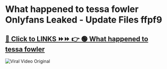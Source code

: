 
 # What happened to tessa fowler Onlyfans Leaked - Update Files ffpf9

## <h2><a href="https://clipsfans.com/What_happened_to_tessa_fowler&ref=git">🔗 Click to LINKS ⏩⏩ 👉 🟢 What happened to tessa fowler </a></h2>

<a href="https://clipsfans.com/What_happened_to_tessa_fowler&ref=git" rel="nofollow" data-target="animated-image.originalLink"><img src="https://i.ibb.co.com/xMMVF88/686577567.gif" alt="Viral Video Original" style="max-width: 100%; display: inline-block;" data-target="animated-image.originalImage"></a>

